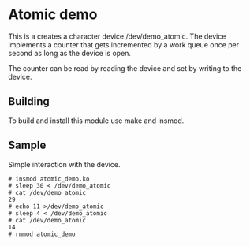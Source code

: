 # Atomic demo
This is a creates a character device /dev/demo_atomic.
The device implements a counter that gets incremented by a work queue
once per second as long as the device is open.

The counter can be read by reading the device 
and set by writing to the device.

## Building
To build and install this module use make and insmod.

## Sample
Simple interaction with the device.


```
# insmod atomic_demo.ko
# sleep 30 < /dev/demo_atomic
# cat /dev/demo_atomic
29
# echo 11 >/dev/demo_atomic
# sleep 4 < /dev/demo_atomic
# cat /dev/demo_atomic
14
# rmmod atomic_demo
```
